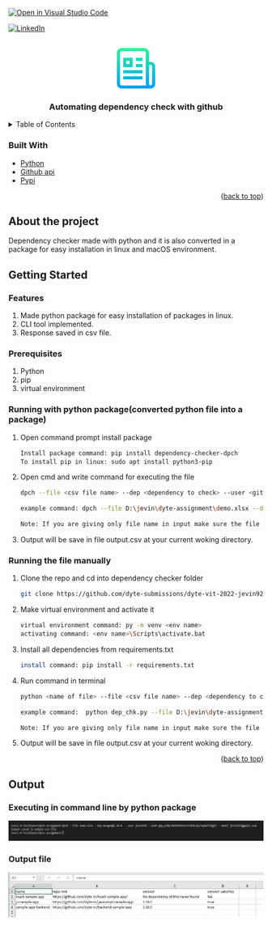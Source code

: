 [![Open in Visual Studio Code](https://classroom.github.com/assets/open-in-vscode-c66648af7eb3fe8bc4f294546bfd86ef473780cde1dea487d3c4ff354943c9ae.svg)](https://classroom.github.com/online_ide?assignment_repo_id=7954913&assignment_repo_type=AssignmentRepo)
<div id="top"></div>
<!--
*** Thanks for checking out the Best-README-Template. If you have a suggestion
*** that would make this better, please fork the repo and create a pull request
*** or simply open an issue with the tag "enhancement".
*** Don't forget to give the project a star!
*** Thanks again! Now go create something AMAZING! :D
-->



<!-- PROJECT SHIELDS -->
<!--
*** I'm using markdown "reference style" links for readability.
*** Reference links are enclosed in brackets [ ] instead of parentheses ( ).
*** See the bottom of this document for the declaration of the reference variables
*** for contributors-url, forks-url, etc. This is an optional, concise syntax you may use.
*** https://www.markdownguide.org/basic-syntax/#reference-style-links
-->

[![LinkedIn][linkedin-shield]][linkedin-url]



<!-- PROJECT LOGO -->
<br />
<div align="center">
  <a href="https://github.com/dyte-submissions/dyte-vit-2022-jevin925">
    <img src="images/logo.png" alt="Logo" width="80" height="80">
  </a>

<h3 align="center">Automating dependency check with github</h3>

</div>



<!-- TABLE OF CONTENTS -->
<details>
  <summary>Table of Contents</summary>
  <ol>
    <li>
      <a href="#about-the-project">About The Project</a>
      <ul>
        <li><a href="#built-with">Built With</a></li>
      </ul>
    </li>
    <li>
      <a href="#getting-started">Getting Started</a>
      <ul>
        <li><a href="#prerequisites">Prerequisites</a></li>
        <li><a href="#installation">Installation</a></li>
      </ul>
    </li>
    <li><a href="#usage">Usage</a></li>
    <li><a href="#roadmap">Roadmap</a></li>
    <li><a href="#contributing">Contributing</a></li>
    <li><a href="#license">License</a></li>
    <li><a href="#contact">Contact</a></li>
    <li><a href="#acknowledgments">Acknowledgments</a></li>
  </ol>
</details>




### Built With

* [Python](https://www.python.org/)
* [Github api](https://docs.github.com/en/rest)
* [Pypi](https://pypi.org/project/dependency-checker-dpch/)

<p align="right">(<a href="#top">back to top</a>)</p>

## About the project

Dependency checker made with python and it is also converted in a package for easy installation in linux and macOS environment.

<!-- GETTING STARTED -->
## Getting Started

### Features
1. Made python package for easy installation of packages in linux.
2. CLI tool implemented.
3. Response saved in csv file.


### Prerequisites
1. Python
2. pip
3. virtual environment

### Running with python package(converted python file into a package)

1. Open command prompt install package
   ```sh
   Install package command: pip install dependency-checker-dpch
   To install pip in linux: sudo apt install python3-pip
   ```
2. Open cmd and write command for executing the file
   ```sh
   dpch --file <csv file name> --dep <dependency to check> --user <github username> --auth <github auth toke> --email <email of your github account> --u <no parameters just wirte it if you need to update the version and create PR>
   ```
   ```sh
   example command: dpch --file D:\jevin\dyte-assignment\demo.xlsx --dep morgan@1.10.0  --user jevin925 --auth ghp_EnMy*************3qAAf3SRgt1 --email jevin925@gmail.com --u
   ```
   ```sh
   Note: If you are giving only file name in input make sure the file is present in your current directory.
   ```
3. Output will be save in file output.csv at your current woking directory.

### Running the file manually

1. Clone the repo and cd into dependency checker folder
   ```sh
   git clone https://github.com/dyte-submissions/dyte-vit-2022-jevin925.git
   ```
   
2. Make virtual environment and activate it
   ```sh
   virtual environment command: py -m venv <env name>
   activating command: <env name>\Scripts\activate.bat
   ```
3. Install all dependencies from requirements.txt
   ```sh
   install command: pip install -r requirements.txt
   ```
4. Run command in terminal
   ```sh
   python <name of file> --file <csv file name> --dep <dependency to check> --user <github username> --auth <github auth toke> --email <email of your github account> --u <no parameters just wirte it if you need to update the version and create PR>
    ```
   ```sh
   example command:  python dep_chk.py --file D:\jevin\dyte-assignment\demo.xlsx --dep morgan@1.10.0  --user jevin925 --auth ghp_EnMy*************3qAAf3SRgt1 --email jevin925@gmail.com --u
   ```
   ```sh
   Note: If you are giving only file name in input make sure the file is present in your current directory.
   ```
3. Output will be save in file output.csv at your current woking directory.


<p align="right">(<a href="#top">back to top</a>)</p>

## Output
### Executing in command line by python package
![alt text](images/input.jpeg)

### Output file 
![alt text](images/output.jpeg)

<!-- USAGE EXAMPLES -->


<!-- <p align="right">(<a href="#top">back to top</a>)</p> -->

<!-- MARKDOWN LINKS & IMAGES -->
<!-- https://www.markdownguide.org/basic-syntax/#reference-style-links -->
[contributors-shield]: https://img.shields.io/github/contributors/github_username/repo_name.svg?style=for-the-badge
[contributors-url]: https://github.com/github_username/repo_name/graphs/contributors
[forks-shield]: https://img.shields.io/github/forks/github_username/repo_name.svg?style=for-the-badge
[forks-url]: https://github.com/github_username/repo_name/network/members
[stars-shield]: https://img.shields.io/github/stars/github_username/repo_name.svg?style=for-the-badge
[stars-url]: https://github.com/github_username/repo_name/stargazers
[issues-shield]: https://img.shields.io/github/issues/github_username/repo_name.svg?style=for-the-badge
[issues-url]: https://github.com/github_username/repo_name/issues
[license-shield]: https://img.shields.io/github/license/github_username/repo_name.svg?style=for-the-badge
[license-url]: https://github.com/github_username/repo_name/blob/master/LICENSE.txt
[linkedin-shield]: https://img.shields.io/badge/-LinkedIn-black.svg?style=for-the-badge&logo=linkedin&colorB=555
[linkedin-url]: https://www.linkedin.com/in/jevin-vekaria-04a7361a3/
[product-screenshot]: images/screenshot.png
